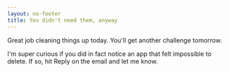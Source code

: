 ```yaml
---
layout: no-footer
title: You didn't need them, anyway
---
```


Great job cleaning things up today. You'll get another challenge tomorrow.

I'm super curious if you did in fact notice an app that felt impossible to delete. If so, hit Reply on the email and let me know.
